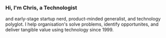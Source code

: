 ### Hi, I'm Chris, a Technologist
and early-stage startup nerd, product-minded generalist, and technology polyglot. I help organisation's solve problems, identify opportunites, and deliver tangible value using technology since 1999.
